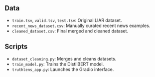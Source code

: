 ## Data
- `train.tsv`, `valid.tsv`, `test.tsv`: Original LIAR dataset.
- `recent_news_dataset.csv`: Manually curated recent news examples.
- `cleaned_dataset.csv`: Final merged and cleaned dataset.

## Scripts
- `dataset_cleaning.py`: Merges and cleans datasets.
- `train_model.py`: Trains the DistilBERT model.
- `truthlens_app.py`: Launches the Gradio interface.
